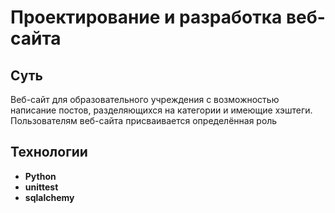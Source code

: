 # Проектирование и разработка веб-сайта 

## Суть
Веб-сайт для образовательного учреждения с возможностью написание постов, разделяющихся на категории и имеющие хэштеги. Пользователям веб-сайта присваивается определённая роль

## Технологии
- **Python**
- **unittest**
- **sqlalchemy**
